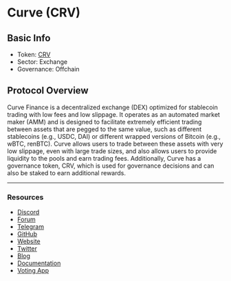 # Curve (CRV)

## **Basic Info**

* Token: [CRV](https://www.coingecko.com/en/coins/curve-dao-token)
* Sector: Exchange
* Governance: Offchain

## **Protocol Overview**

Curve Finance is a decentralized exchange (DEX) optimized for stablecoin trading with low fees and low slippage. It operates as an automated market maker (AMM) and is designed to facilitate extremely efficient trading between assets that are pegged to the same value, such as different stablecoins (e.g., USDC, DAI) or different wrapped versions of Bitcoin (e.g., wBTC, renBTC). Curve allows users to trade between these assets with very low slippage, even with large trade sizes, and also allows users to provide liquidity to the pools and earn trading fees. Additionally, Curve has a governance token, CRV, which is used for governance decisions and can also be staked to earn additional rewards.

***

### **Resources**

* [Discord](https://discord.com/channels/729808684359876718/729808685009731610)
* [Forum](https://gov.curve.fi/)
* [Telegram](https://t.me/curvefi)
* [GitHub](https://github.com/curvefi)
* [Website](https://curve.fi/)
* [Twitter](https://twitter.com/CurveFinance)
* [Blog](https://blog.curve.fi/)
* [Documentation](https://resources.curve.fi/)
* [Voting App](https://signal.curve.fi/#/curve)

